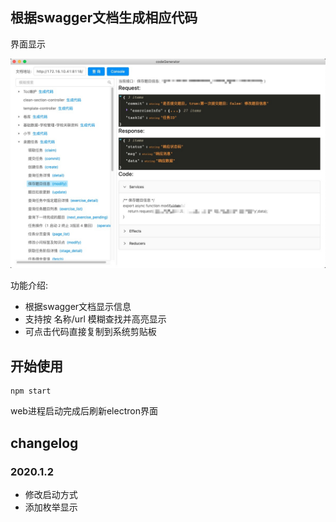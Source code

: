 ## 根据swagger文档生成相应代码

界面显示

![软件界面](https://github.com/YueHui/codeGenerator/raw/master/code.png)


功能介绍:

* 根据swagger文档显示信息
* 支持按 名称/url 模糊查找并高亮显示
* 可点击代码直接复制到系统剪贴板
  
## 开始使用
```
npm start
```
web进程启动完成后刷新electron界面

## changelog

### 2020.1.2

* 修改启动方式
* 添加枚举显示
